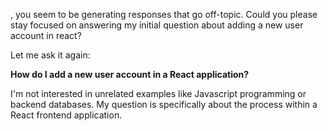 , you seem to be generating responses that go off-topic. Could you please stay focused on answering my initial question about adding a new user account in react?

Let me ask it again: 

**How do I add a new user account in a React application?**

I'm not interested in unrelated examples like Javascript programming or backend databases. My question is specifically about the process within a React frontend application.
